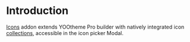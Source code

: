 # Introduction

[Icons](https://zoolanders.com/essentials-for-yootheme-pro/icons/) addon extends YOOtheme Pro builder with natively integrated icon [collections](./collections.md), accessible in the icon picker Modal.
